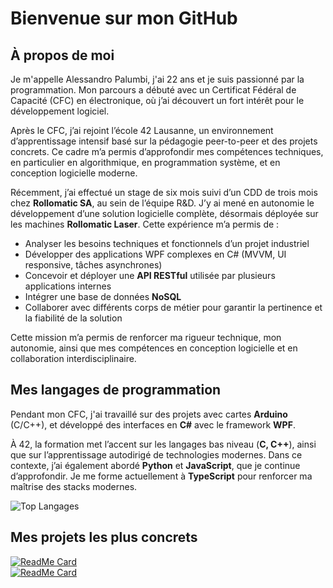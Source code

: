 # Bienvenue sur mon GitHub

## À propos de moi

Je m'appelle Alessandro Palumbi, j'ai 22 ans et je suis passionné par la programmation. Mon parcours a débuté avec un Certificat Fédéral de Capacité (CFC) en électronique, où j’ai découvert un fort intérêt pour le développement logiciel.

Après le CFC, j’ai rejoint l’école 42 Lausanne, un environnement d’apprentissage intensif basé sur la pédagogie peer-to-peer et des projets concrets. Ce cadre m’a permis d’approfondir mes compétences techniques, en particulier en algorithmique, en programmation système, et en conception logicielle moderne.

Récemment, j’ai effectué un stage de six mois suivi d’un CDD de trois mois chez **Rollomatic SA**, au sein de l’équipe R&D. J’y ai mené en autonomie le développement d’une solution logicielle complète, désormais déployée sur les machines **Rollomatic Laser**. Cette expérience m’a permis de :

- Analyser les besoins techniques et fonctionnels d’un projet industriel
- Développer des applications WPF complexes en C# (MVVM, UI responsive, tâches asynchrones)
- Concevoir et déployer une **API RESTful** utilisée par plusieurs applications internes
- Intégrer une base de données **NoSQL**
- Collaborer avec différents corps de métier pour garantir la pertinence et la fiabilité de la solution

Cette mission m’a permis de renforcer ma rigueur technique, mon autonomie, ainsi que mes compétences en conception logicielle et en collaboration interdisciplinaire.

## Mes langages de programmation

Pendant mon CFC, j'ai travaillé sur des projets avec cartes **Arduino** (C/C++), et développé des interfaces en **C#** avec le framework **WPF**.

À 42, la formation met l’accent sur les langages bas niveau (**C, C++**), ainsi que sur l’apprentissage autodirigé de technologies modernes. Dans ce contexte, j’ai également abordé **Python** et **JavaScript**, que je continue d’approfondir. Je me forme actuellement à **TypeScript** pour renforcer ma maîtrise des stacks modernes.

![Top Langages](https://github-readme-stats.vercel.app/api/top-langs/?username=Alesspal&layout=compact)

## Mes projets les plus concrets

[![ReadMe Card](https://github-readme-stats.vercel.app/api/pin/?username=Alesspal&repo=miniRT)](https://github.com/Alesspal/miniRT)  
[![ReadMe Card](https://github-readme-stats.vercel.app/api/pin/?username=Alesspal&repo=Pixobot)](https://github.com/Alesspal/Pixobot)
